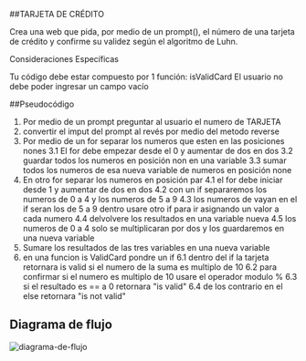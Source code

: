 ##TARJETA DE CRÉDITO

Crea una web que pida, por medio de un prompt(), el número de una tarjeta de
crédito y confirme su validez según el algoritmo de Luhn.

Consideraciones Específicas

Tu código debe estar compuesto por 1 función: isValidCard
El usuario no debe poder ingresar un campo vacío

##Pseudocódigo

1. Por medio de un prompt preguntar al usuario el numero de TARJETA
2. convertir el  imput del prompt al revés por medio del metodo reverse
3. Por medio de un for separar los numeros que esten en las posiciones nones
  3.1 El for debe empezar desde el 0 y aumentar de dos en dos
  3.2 guardar todos los numeros en posición non en una variable
  3.3 sumar todos los numeros de esa nueva variable de numeros en posición none
4. En otro for separar los numeros en posición par
  4.1 el for debe iniciar desde 1 y aumentar de dos en dos
  4.2 con un if separaremos los numeros de 0 a 4  y los numeros de 5 a 9
  4.3 los numeros de vayan en el if seran los de 5 a 9
  dentro usare otro if para ir asignando un valor a cada numero
  4.4 delvolvere los resultados en una variable nueva
  4.5 los numeros de 0 a 4 solo se multiplicaran por dos y los guardaremos en
   una nueva variable
5. Sumare los resultados de las tres variables en una nueva variable
6. en una funcion is ValidCard pondre un if
  6.1 dentro del if la tarjeta retornara  is valid si el numero de la suma es
  multiplo de 10
  6.2 para confirmar si el numero es multiplo de 10 usare el operador modulo %
  6.3 si el resultado es == a 0 retornara "is valid"
  6.4 de los contrario en el else retornara "is not valid"

## Diagrama de flujo

![diagrama-de-flujo](http://subefotos.com/ver/?283d4902a9974c9b5b6159a736b06547o.png
)
